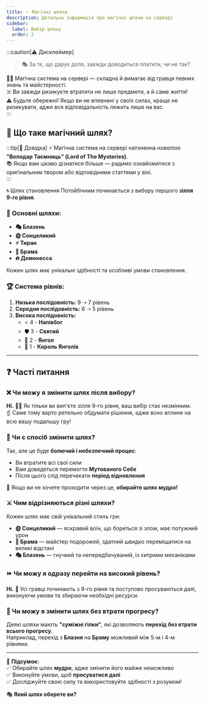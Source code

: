 ```yaml
---
title: ✨ Магічні шляхи
description: Детальна інформація про магічні шляхи на сервері
sidebar: 
  label: Вибір шляху
  order: 2
---
```


:::caution[⚠️ Дисклеймер]
> 🎭 За те, що дарує доля, завжди доводиться платити, чи не так?

🧙‍♂️ Магічна система на сервері — складна й вимагає від гравця певних знань та майстерності.  
☠️ Ви завжди ризикуєте втратити не лише предмети, а й саме життя!  
⚠️ Будьте обережні! Якщо ви не впевнені у своїх силах, краще не ризикувати, адже вся відповідальність лежить лише на вас.  
:::

## 🔮 Що таке магічний шлях?

:::tip[📖 Довідка]
⚡ Магічна система на сервері натхненна новелою **"Володар Таємниць" (Lord of The Mysteries)**.  
📚 Якщо вам цікаво дізнатися більше — радимо ознайомитися з оригінальним твором або відповідними статтями у вікі.  
:::

🌀 Шлях становлення Потойбічним починається з вибору першого **зілля 9-го рівня**.

### 📜 Основні шляхи:
- **🎭 Блазень**
- **🌞 Сонцеликий**
- **⚡ Тиран**
- **🌌 Брама**
- **🔥 Демонесса**

Кожен шлях має унікальні здібності та особливі умови становлення.

### 🏆 Система рівнів:
1. **Низька послідовність:** 9 ➝ 7 рівень
2. **Середня послідовність:** 6 ➝ 5 рівень
3. **Висока послідовність:**
    - ⭐ 4 - **Напівбог**
    - 🛡️ 3 - **Святий**
    - 👼 2 - **Янгол**
    - 👑 1 - **Король Янголів**

---

## ❓ Часті питання

### ❌ Чи можу я змінити шлях після вибору?
**Ні.** 🤷‍♂️ Як тільки ви вип'єте зілля 9-го рівня, ваш вибір стає незмінним.  
☝️ Саме тому варто ретельно обдумати рішення, адже воно вплине на всю вашу подальшу гру!

### 🔄 Чи є спосіб змінити шлях?
Так, але це буде **болючий і небезпечний процес**:
- Ви втратите всі свої сили
- Вам доведеться перемогти **Мутованого Себе**
- Після цього слід перечекати **період відновлення**

👀 Якщо ви не хочете проходити через це, **обирайте шлях мудро!**

### ⚔️ Чим відрізняються різні шляхи?
Кожен шлях має свій унікальний стиль гри:
- **🌞 Сонцеликий** — яскравий воїн, що бореться зі злом, має потужний урон
- **🌌 Брама** — майстер подорожей, здатний швидко переміщатися на великі відстані
- **🎭 Блазень** — гнучкий та непередбачуваний, із хитрими механіками

### ⏩ Чи можу я одразу перейти на високий рівень?
**Ні.** 🚫 Усі гравці починають з 9-го рівня та поступово просуваються далі, виконуючи умови та збираючи необхідні ресурси.

### 🔗 Чи можу я змінити шлях без втрати прогресу?
Деякі шляхи мають **"суміжні гілки"**, які дозволяють **перехід без втрати всього прогресу**.  
Наприклад, перехід з **Блазня** на **Браму** можливий між 5-м і 4-м рівнями.

---

📌 **Підсумок:**  
✅ Обирайте шлях **мудро**, адже змінити його майже неможливо  
✅ Виконуйте умови, щоб **просуватися далі**  
✅ Досліджуйте свою силу та використовуйте здібності з розумом!

🎭 **Який шлях оберете ви?**
